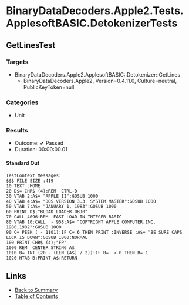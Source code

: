 # BinaryDataDecoders.Apple2.Tests.ApplesoftBASIC.DetokenizerTests

## GetLinesTest

### Targets

* BinaryDataDecoders.Apple2.ApplesoftBASIC::Detokenizer::GetLines
  * BinaryDataDecoders.Apple2, Version=0.4.11.0, Culture=neutral, PublicKeyToken=null

### Categories

* Unit

### Results

* Outcome: ✔ Passed
* Duration: 00:00:00.01

#### Standard Out

```
TestContext Messages:
$$$ FILE SIZE :419
10 TEXT :HOME 
20 D$= CHR$ (4):REM  CTRL-D
30 VTAB 2:A$= "APPLE II":GOSUB 1000
40 VTAB 4:A$= "DOS VERSION 3.3  SYSTEM MASTER":GOSUB 1000
50 VTAB 7:A$= "JANUARY 1, 1983":GOSUB 1000
60 PRINT D$;"BLOAD LOADER.OBJ0"
70 CALL 4096:REM  FAST LOAD IN INTEGER BASIC
80 VTAB 10:CALL  - 958:A$= "COPYRIGHT APPLE COMPUTER,INC. 1980,1982":GOSUB 1000
90 C= PEEK ( - 1101):IF C= 6 THEN PRINT :INVERSE :A$= "BE SURE CAPS LOCK IS DOWN":GOSUB 1000:NORMAL 
100 PRINT CHR$ (4);"FP"
1000 REM  CENTER STRING A$
1010 B= INT (20 - (LEN (A$) / 2)):IF B=  < 0 THEN B= 1
1020 HTAB B:PRINT A$:RETURN
```

## Links

* [Back to Summary](../Summary.md)
* [Table of Contents](../../TOC.md)
